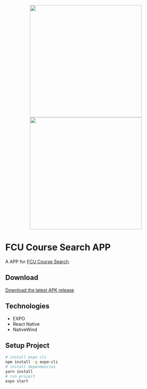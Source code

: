 <p align="center">
  <img src="https://github.com/ridemountainpig/fcu-course-search-app/assets/92412722/1f7990a6-dbbc-48f8-91fa-54ff48424ed3" style="width:350px;"/>
  <img src="https://github.com/ridemountainpig/fcu-course-search-app/assets/92412722/14146cef-8179-40ea-b7d6-e90b7d2e84b9" style="width:350px;"/>
</p>

# FCU Course Search APP

A APP for [FCU Course Search](https://github.com/ridemountainpig/fcu-course-search).

## Download

[Download the latest APK release](https://github.com/ridemountainpig/fcu-course-search-app/releases/download/v1.1.0/fcu-course-search-app.zip)

## Technologies

-   EXPO
-   React Native
-   NativeWind

## Setup Project

```bash
# install expo cli
npm install -g expo-cli
# install dependencies
yarn install
# run project
expo start
```
